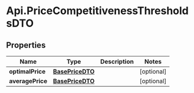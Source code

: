 # Api.PriceCompetitivenessThresholdsDTO

## Properties

Name | Type | Description | Notes
------------ | ------------- | ------------- | -------------
**optimalPrice** | [**BasePriceDTO**](BasePriceDTO.md) |  | [optional] 
**averagePrice** | [**BasePriceDTO**](BasePriceDTO.md) |  | [optional] 


